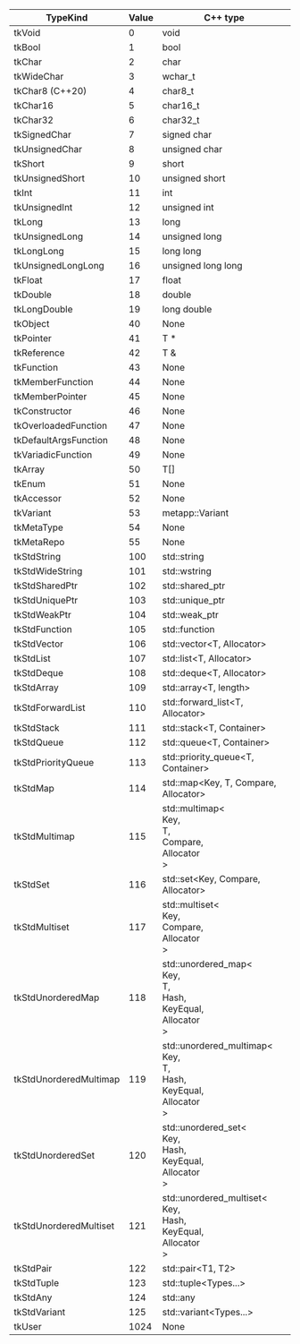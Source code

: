 |TypeKind              |Value     |C++ type                                                                                                      |
|----------------------|----------|--------------------------------------------------------------------------------------------------------------|
|tkVoid                |0         |void                                                                                                          |
|tkBool                |1         |bool                                                                                                          |
|tkChar                |2         |char                                                                                                          |
|tkWideChar            |3         |wchar_t                                                                                                       |
|tkChar8 (C++20)       |4         |char8_t                                                                                                       |
|tkChar16              |5         |char16_t                                                                                                      |
|tkChar32              |6         |char32_t                                                                                                      |
|tkSignedChar          |7         |signed char                                                                                                   |
|tkUnsignedChar        |8         |unsigned char                                                                                                 |
|tkShort               |9         |short                                                                                                         |
|tkUnsignedShort       |10        |unsigned short                                                                                                |
|tkInt                 |11        |int                                                                                                           |
|tkUnsignedInt         |12        |unsigned int                                                                                                  |
|tkLong                |13        |long                                                                                                          |
|tkUnsignedLong        |14        |unsigned long                                                                                                 |
|tkLongLong            |15        |long long                                                                                                     |
|tkUnsignedLongLong    |16        |unsigned long long                                                                                            |
|tkFloat               |17        |float                                                                                                         |
|tkDouble              |18        |double                                                                                                        |
|tkLongDouble          |19        |long double                                                                                                   |
|tkObject              |40        |None                                                                                                          |
|tkPointer             |41        |T *                                                                                                           |
|tkReference           |42        |T &                                                                                                           |
|tkFunction            |43        |None                                                                                                          |
|tkMemberFunction      |44        |None                                                                                                          |
|tkMemberPointer       |45        |None                                                                                                          |
|tkConstructor         |46        |None                                                                                                          |
|tkOverloadedFunction  |47        |None                                                                                                          |
|tkDefaultArgsFunction |48        |None                                                                                                          |
|tkVariadicFunction    |49        |None                                                                                                          |
|tkArray               |50        |T[]                                                                                                           |
|tkEnum                |51        |None                                                                                                          |
|tkAccessor            |52        |None                                                                                                          |
|tkVariant             |53        |metapp::Variant                                                                                               |
|tkMetaType            |54        |None                                                                                                          |
|tkMetaRepo            |55        |None                                                                                                          |
|tkStdString           |100       |std::string                                                                                                   |
|tkStdWideString       |101       |std::wstring                                                                                                  |
|tkStdSharedPtr        |102       |std::shared_ptr<T>                                                                                            |
|tkStdUniquePtr        |103       |std::unique_ptr<T>                                                                                            |
|tkStdWeakPtr          |104       |std::weak_ptr<T>                                                                                              |
|tkStdFunction         |105       |std::function                                                                                                 |
|tkStdVector           |106       |std::vector<T, Allocator>                                                                                     |
|tkStdList             |107       |std::list<T, Allocator>                                                                                       |
|tkStdDeque            |108       |std::deque<T, Allocator>                                                                                      |
|tkStdArray            |109       |std::array<T, length>                                                                                         |
|tkStdForwardList      |110       |std::forward_list<T, Allocator>                                                                               |
|tkStdStack            |111       |std::stack<T, Container>                                                                                      |
|tkStdQueue            |112       |std::queue<T, Container>                                                                                      |
|tkStdPriorityQueue    |113       |std::priority_queue<T, Container>                                                                             |
|tkStdMap              |114       |std::map<Key, T, Compare, Allocator>                                                                          |
|tkStdMultimap         |115       |std::multimap<<br />    Key,<br />    T,<br />    Compare,<br />    Allocator<br />>                          |
|tkStdSet              |116       |std::set<Key, Compare, Allocator>                                                                             |
|tkStdMultiset         |117       |std::multiset<<br />    Key,<br />    Compare,<br />    Allocator<br />>                                      |
|tkStdUnorderedMap     |118       |std::unordered_map<<br />    Key,<br />    T,<br />    Hash,<br />    KeyEqual,<br />    Allocator<br />>     |
|tkStdUnorderedMultimap|119       |std::unordered_multimap<<br />    Key,<br />    T,<br />    Hash,<br />    KeyEqual,<br />    Allocator<br />>|
|tkStdUnorderedSet     |120       |std::unordered_set<<br />    Key,<br />    Hash,<br />    KeyEqual,<br />    Allocator<br />>                 |
|tkStdUnorderedMultiset|121       |std::unordered_multiset<<br />    Key,<br />    Hash,<br />    KeyEqual,<br />    Allocator<br />>            |
|tkStdPair             |122       |std::pair<T1, T2>                                                                                             |
|tkStdTuple            |123       |std::tuple<Types...>                                                                                          |
|tkStdAny              |124       |std::any                                                                                                      |
|tkStdVariant          |125       |std::variant<Types...>                                                                                        |
|tkUser                |1024      |None                                                                                                          |